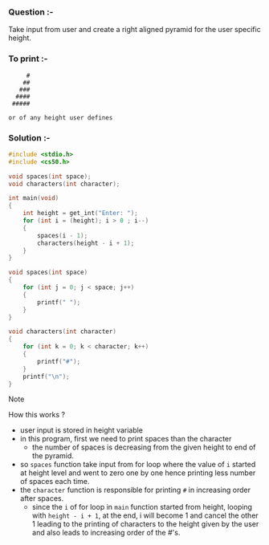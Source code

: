 ### Question :-

Take input from user and create a right aligned pyramid for the user specific height.

### To print :-

```
     #
    ##
   ###
  ####
 #####

or of any height user defines
```

### Solution :-

```c
#include <stdio.h>
#include <cs50.h>

void spaces(int space);
void characters(int character);

int main(void)
{
    int height = get_int("Enter: ");
    for (int i = (height); i > 0 ; i--)
    {
        spaces(i - 1);
        characters(height - i + 1);
    }
}

void spaces(int space)
{
    for (int j = 0; j < space; j++)
    {
        printf(" ");
    }
}

void characters(int character)
{
    for (int k = 0; k < character; k++)
    {
        printf("#");
    }
    printf("\n");
}
```

> [!NOTE]
> How this works ?

- user input is stored in height variable
- in this program, first we need to print spaces than the character
  - the number of spaces is decreasing from the given height to end of the pyramid.
- so `spaces` function take input from for loop where the value of `i` started at height level and went to zero one by one hence printing less number of spaces each time.
- the `character` function is responsible for printing `#` in increasing order after spaces.
  - since the `i` of for loop in `main` function started from height, looping with `height - i + 1`, at the end, i will become 1 and cancel the other 1 leading to the printing of characters to the height given by the user and also leads to increasing order of the #'s.
